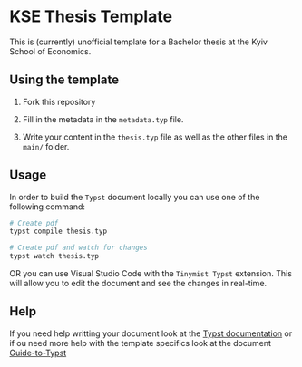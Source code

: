 # KSE Thesis Template

This is (currently) unofficial template for a Bachelor thesis at the Kyiv School of Economics.

## Using the template

1. Fork this repository

2. Fill in the metadata in the `metadata.typ` file.

3. Write your content in the `thesis.typ` file as well as the other files in the `main/` folder.

## Usage

In order to build the `Typst` document locally you can use one of the following command:

```bash
# Create pdf
typst compile thesis.typ

# Create pdf and watch for changes
typst watch thesis.typ
```

OR you can use Visual Studio Code with the `Tinymist Typst` extension. This will allow you to edit the document and see the changes in real-time.

## Help

If you need help writting your document look at the [Typst documentation](https://typst.app/docs/) or if ou need more help with the template specifics look at the document [Guide-to-Typst](https://github.com/hei-templates/hei-synd-thesis/blob/main/guide-to-typst.pdf)
